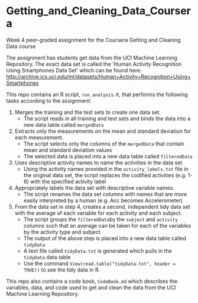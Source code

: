 # Getting_and_Cleaning_Data_Coursera
Week 4 peer-graded assignment for the Coursera Getting and Cleaning Data course

The assignment has students get data from the UCI Machine Learning Repository. The exact data set is called the 'Human Activity Recognition Using Smartphones Data Set' which can be found here: http://archive.ics.uci.edu/ml/datasets/Human+Activity+Recognition+Using+Smartphones

This repo contains an R script, `run_analysis.R`, that performs the following tasks according to the assignment:

1. Merges the training and the test sets to create one data set.
    - The script reads in all training and test sets and binds the data into a new data table called `mergedData`
2. Extracts only the measurements on the mean and standard deviation for each measurement. 
    - The script selects only the columns of the `mergedData` that contain mean and standard deviation values
    - The selected data is placed into a new data table called `filteredData`
3. Uses descriptive activity names to name the activities in the data set
    - Using the activity names provided in the `activity_labels.txt` file in the original data set, the script replaces the codified activities (e.g. 1-6) with the specified activity label
4. Appropriately labels the data set with descriptive variable names. 
    - The script renames the data set columns with names that are more easily interpreted by a human (e.g. Acc becomes Accelerometer)
5. From the data set in step 4, creates a second, independent tidy data set with the average of each variable for each activity and each subject.
    - The script groups the `filteredData`by the `subject` and `activity` columns such that an average can be taken for each of the variables by the activity type and subject
    - The output of the above step is placed into a new data table called `tidyData`
    - A text file called `tidyData.txt` is generated which pulls in the `tidyData` data table
    - Use the command `View(read.table("tidyData.txt", header = TRUE))` to see the tidy data in R.
    
This repo also contains a code book, `CodeBook.md` which describes the variables, data, and code used to get and clean the data from the UCI Machine Learning Repository.
